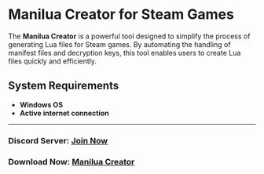 # **Manilua Creator for Steam Games**

The **Manilua Creator** is a powerful tool designed to simplify the process of generating Lua files for Steam games. By automating the handling of manifest files and decryption keys, this tool enables users to create Lua files quickly and efficiently.

## **System Requirements**
- **Windows OS**  
- **Active internet connection**  

---

### **Discord Server:**  [Join Now](https://discord.gg/2bv9T3NfVP)
### **Download Now:**  [Manilua Creator](https://toxichome-whoami.github.io/manilua_creator_release/Manilua_Creator.zip)
